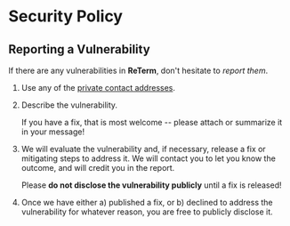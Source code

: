 # Security Policy

## Reporting a Vulnerability

If there are any vulnerabilities in **ReTerm**, don't hesitate to _report them_.

1. Use any of the [private contact addresses](https://github.com/l2700l/reterm#support).
2. Describe the vulnerability.

   If you have a fix, that is most welcome -- please attach or summarize it in your message!

3. We will evaluate the vulnerability and, if necessary, release a fix or mitigating steps to address it. We will contact you to let you know the outcome, and will credit you in the report.

   Please **do not disclose the vulnerability publicly** until a fix is released!

4. Once we have either a) published a fix, or b) declined to address the vulnerability for whatever reason, you are free to publicly disclose it.
